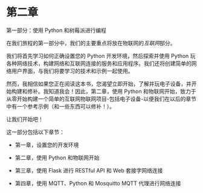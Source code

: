 # 第二章

第一部分：使用 Python 和树莓派进行编程

在我们旅程的第一部分中，我们的主要重点将放在物联网的*互联网*部分。

我们将首先学习如何正确设置您的 Python 开发环境，然后探索并使用 Python 玩各种网络技术，构建网络和互联网连接的服务和应用程序。我们还将创建简单的网络用户界面，与我们将要学习的技术和示例一起使用。

然而，我相信如果您正在阅读这本书，您渴望立即开始，了解并玩电子设备，并开始构建和修补。我知道我会！因此，第二章，使用 Python 和物联网开始，致力于从零开始构建一个简单的互联网物联网项目-包括电子设备-以便我们在以后的章节中有一个参考示例（和一些东西可以修补！）。

让我们开始吧！

这一部分包括以下章节：

+   第一章，设置您的开发环境

+   第二章，使用 Python 和物联网开始

+   第三章，使用 Flask 进行 RESTful API 和 Web 套接字网络连接

+   第四章，使用 MQTT、Python 和 Mosquitto MQTT 代理进行网络连接
